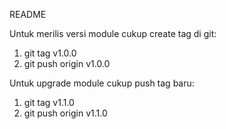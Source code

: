 README

Untuk merilis versi module cukup create tag di git:
1. git tag v1.0.0
2. git push origin v1.0.0

Untuk upgrade module cukup push tag baru:
1. git tag v1.1.0
2. git push origin v1.1.0